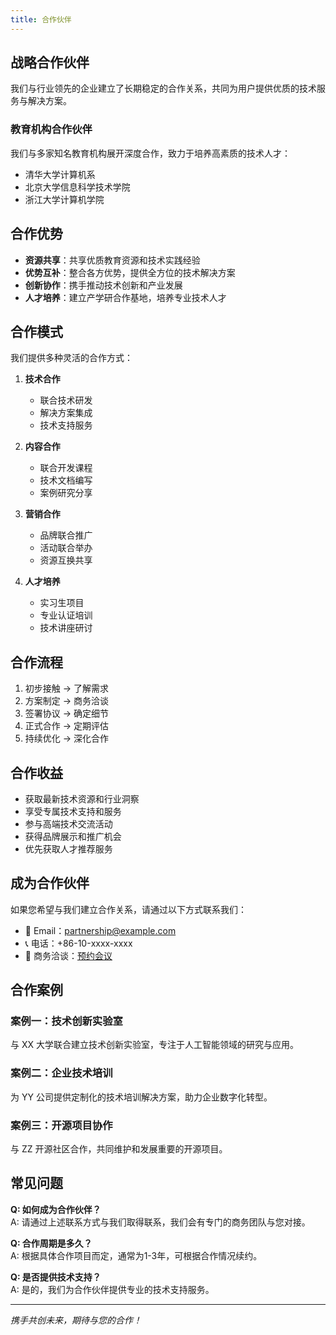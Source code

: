 ```yaml
---
title: 合作伙伴
---
```


## 战略合作伙伴

我们与行业领先的企业建立了长期稳定的合作关系，共同为用户提供优质的技术服务与解决方案。

### 教育机构合作伙伴

我们与多家知名教育机构展开深度合作，致力于培养高素质的技术人才：

- 清华大学计算机系
- 北京大学信息科学技术学院
- 浙江大学计算机学院

## 合作优势

- **资源共享**：共享优质教育资源和技术实践经验
- **优势互补**：整合各方优势，提供全方位的技术解决方案
- **创新协作**：携手推动技术创新和产业发展
- **人才培养**：建立产学研合作基地，培养专业技术人才

## 合作模式

我们提供多种灵活的合作方式：

1. **技术合作**
   - 联合技术研发
   - 解决方案集成
   - 技术支持服务

2. **内容合作**
   - 联合开发课程
   - 技术文档编写
   - 案例研究分享

3. **营销合作**
   - 品牌联合推广
   - 活动联合举办
   - 资源互换共享

4. **人才培养**
   - 实习生项目
   - 专业认证培训
   - 技术讲座研讨

## 合作流程

1. 初步接触 → 了解需求
2. 方案制定 → 商务洽谈
3. 签署协议 → 确定细节
4. 正式合作 → 定期评估
5. 持续优化 → 深化合作

## 合作收益

- 获取最新技术资源和行业洞察
- 享受专属技术支持和服务
- 参与高端技术交流活动
- 获得品牌展示和推广机会
- 优先获取人才推荐服务

## 成为合作伙伴

如果您希望与我们建立合作关系，请通过以下方式联系我们：

- 📧 Email：partnership@example.com
- 📞 电话：+86-10-xxxx-xxxx
- 💼 商务洽谈：[预约会议](https://meetings.example.com)

## 合作案例

### 案例一：技术创新实验室
与 XX 大学联合建立技术创新实验室，专注于人工智能领域的研究与应用。

### 案例二：企业技术培训
为 YY 公司提供定制化的技术培训解决方案，助力企业数字化转型。

### 案例三：开源项目协作
与 ZZ 开源社区合作，共同维护和发展重要的开源项目。

## 常见问题

**Q: 如何成为合作伙伴？**  
A: 请通过上述联系方式与我们取得联系，我们会有专门的商务团队与您对接。

**Q: 合作周期是多久？**  
A: 根据具体合作项目而定，通常为1-3年，可根据合作情况续约。

**Q: 是否提供技术支持？**  
A: 是的，我们为合作伙伴提供专业的技术支持服务。

---

*携手共创未来，期待与您的合作！* 